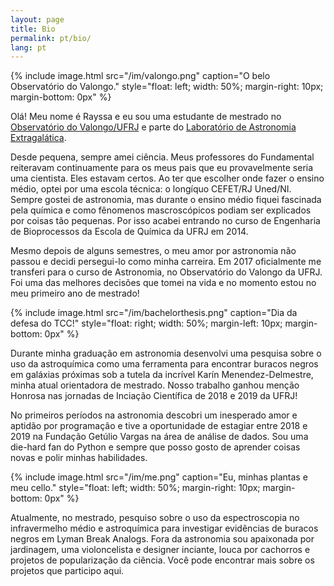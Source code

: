 ```yaml
---
layout: page
title: Bio
permalink: pt/bio/
lang: pt
---
```

{% include image.html src="/im/valongo.png"
                      caption="O belo Observatório do Valongo."
                      style="float: left; width: 50%; margin-right: 10px; margin-bottom: 0px" %}

Olá! Meu nome é Rayssa e eu sou uma estudante de mestrado no [Observatório do Valongo/UFRJ](https://ov.ufrj.br/pos-graduacao/) e parte do [Laboratório de Astronomia Extragalática](https://lasex-valongo.com/pt/).

Desde pequena, sempre amei ciência. Meus professores do Fundamental reiteravam continuamente para os meus pais que eu provavelmente seria uma cientista. Eles estavam certos. Ao ter que escolher onde fazer o ensino médio, optei por uma escola técnica: o longíquo CEFET/RJ Uned/NI. Sempre gostei de astronomia, mas durante o ensino médio fiquei fascinada pela química e como fênomenos mascroscópicos podiam ser explicados por coisas tão pequenas. Por isso acabei entrando no curso de Engenharia de Bioprocessos da Escola de Química da UFRJ em 2014. 

Mesmo depois de alguns semestres, o meu amor por astronomia não passou e decidi persegui-lo como minha carreira. Em 2017 oficialmente me transferi para o curso de Astronomia, no Observatório do Valongo da UFRJ. Foi uma das melhores decisões que tomei na vida e no momento estou no meu primeiro ano de mestrado!

{% include image.html src="/im/bachelorthesis.png"
                      caption="Dia da defesa do TCC!"
                      style="float: right; width: 50%; margin-left: 10px; margin-bottom: 0px" %}


Durante minha graduação em astronomia desenvolvi uma pesquisa sobre o uso da astroquímica como uma ferramenta para encontrar buracos negros em galáxias próximas sob a tutela da incrível Karín Menendez-Delmestre, minha atual orientadora de mestrado. Nosso trabalho ganhou menção Honrosa nas jornadas de Inciação Científica de 2018 e 2019 da UFRJ!

No primeiros períodos na astronomia descobri um inesperado amor e aptidão por programação e tive a oportunidade de estagiar entre 2018 e 2019 na Fundação Getúlio Vargas na área de análise de dados. Sou uma die-hard fan do Python e sempre que posso gosto de aprender coisas novas e polir minhas habilidades.

{% include image.html src="/im/me.png"
                      caption="Eu, minhas plantas e meu cello."
                      style="float: left; width: 50%; margin-right: 10px; margin-bottom: 0px" %}

Atualmente, no mestrado, pesquiso sobre o uso da espectroscopia no infravermelho médio e astroquímica para investigar evidências de buracos negros em Lyman Break Analogs. Fora da astronomia sou apaixonada por jardinagem, uma violoncelista e designer inciante, louca por cachorros e projetos de popularização da ciência. Você pode encontrar mais sobre os projetos que participo aqui.
